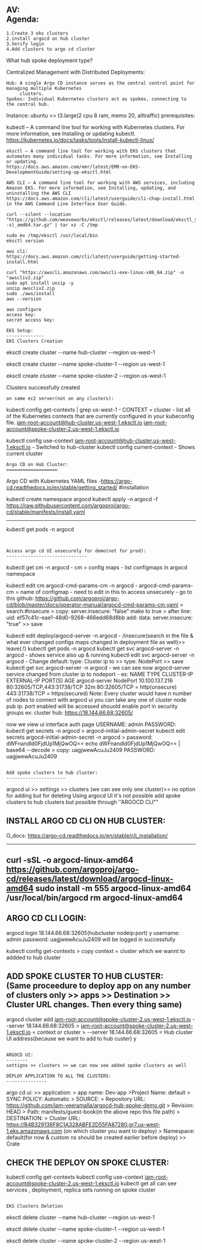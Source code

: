 AV:  
Agenda:
------
```
1.Create 3 eks clusters
2.install argocd on hub cluster
3.Verify login
4.Add clusters to argo cd cluster
```
What hub spoke deployment type?  

Centralized Management with Distributed Deployments:
```
Hub: A single Argo CD instance serves as the central control point for managing multiple Kubernetes 
     clusters.
Spokes: Individual Kubernetes clusters act as spokes, connecting to the central hub.
```
Instance: ubuntu >> t3.large(2 cpu 8 ram, memo 20, alltraffic)
prerequisites:

kubectl – A command line tool for working with Kubernetes clusters. For more information, see Installing or updating kubectl. 
https://kubernetes.io/docs/tasks/tools/install-kubectl-linux/

```
eksctl – A command line tool for working with EKS clusters that automates many individual tasks. For more information, see Installing or updating. 
https://docs.aws.amazon.com/emr/latest/EMR-on-EKS-DevelopmentGuide/setting-up-eksctl.html
```
```
AWS CLI – A command line tool for working with AWS services, including Amazon EKS. For more information, see Installing, updating, and uninstalling the AWS CLI https://docs.aws.amazon.com/cli/latest/userguide/cli-chap-install.html in the AWS Command Line Interface User Guide.
```
```
curl --silent --location "https://github.com/weaveworks/eksctl/releases/latest/download/eksctl_$(uname -s)_amd64.tar.gz" | tar xz -C /tmp

sudo mv /tmp/eksctl /usr/local/bin
eksctl version

```
```
aws cli:
https://docs.aws.amazon.com/cli/latest/userguide/getting-started-install.html

curl "https://awscli.amazonaws.com/awscli-exe-linux-x86_64.zip" -o "awscliv2.zip"
sudo apt install unzip -y
unzip awscliv2.zip
sudo ./aws/install
aws --version 

aws configure
access key:
secret access key:

EKS Setup:
--------------  
EKS Clusters Creation

```
eksctl create cluster --name hub-cluster --region us-west-1

eksctl create cluster --name spoke-cluster-1 --region us-west-1

eksctl create cluster --name spoke-cluster-2 --region us-west-1

Clusters successfully created

```
on same ec2 server(not on any clusters):

```
kubectl config get-contexts | grep us-west-1
     - CONTEXT = cluster
     - list all of the Kubernetes contexts that are currently configured in your kubeconfig file.
     iam-root-account@hub-cluster.us-west-1.eksctl.io
     iam-root-account@spoke-cluster-2.us-west-1.eksctl.io
     
kubectl config use-context iam-root-account@hub-cluster.us-west-1.eksctl.io
     - Switched to hub-cluster 
kubectl config current-context
     - Shows current cluster  
```
Argo CD on Hub Cluster:
===================
```
Argo CD with Kubernetes YAML files -https://argo-cd.readthedocs.io/en/stable/getting_started/
#installation

kubectl create namespace argocd
kubectl apply -n argocd -f https://raw.githubusercontent.com/argoproj/argo-cd/stable/manifests/install.yaml

------
kubectl get pods -n argocd
```


Access argo cd UI unsecurely for demo(not for prod):
------------------------------
```
kubectl get cm -n argocd
     - cm = config maps
     - list configmaps in argocd namespace

kubectl edit cm argocd-cmd-params-cm -n argocd
     - argocd-cmd-params-cm = name of configmap
     - need to edit in this to access unsecurely
     - go to this github:
     https://github.com/argoproj/argo-cd/blob/master/docs/operator-manual/argocd-cmd-params-cm.yaml
          > search:#insecure
               > copy: server.insecure: "false" make to true
               > after line: uid: ef57c41c-eae1-48d0-9268-466edd68d8bb
                    add:
                    data:  server.insecure: "true" >> save

kubectl edit deploy/argocd-server -n argocd
     - /insecure(search in the file & what ever changed configs maps changed in deployment file as well)>> leave(:!)
kubectl get pods -n argocd
kubectl get svc argocd-server -n argocd
     - shows service also up & running
kubectl edit svc argocd-server -n argocd
     - Change default: type: Cluster ip to >> type: NodePort >> save
kubectl get svc argocd-server -n argocd
     - we can see now argocd-server service changed from cluster ip to nodeport
     - ex: 
          NAME            TYPE       CLUSTER-IP       EXTERNAL-IP   PORT(S)                      AGE
          argocd-server   NodePort   10.100.137.216   <none>        80:32605/TCP,443:31738/TCP   32m
          80:32605/TCP = http(unsecure)
          443:31738/TCP = https(secured)
Note:
Every cluster would have n number of nodes
to connect with argocd ui you can take any one of cluster node pub ip: port enabled will be accessed
shouold enable port in security groups
ex: cluster hub: https://18.144.66.68:32605/

now we view ui interface auth page
USERNAME: admin
PASSWORD:
kubectl get secrets -n argocd
     > argocd-initial-admin-secret
kubectl edit secrets argocd-initial-admin-secret -n argocd
     > password: dWFnandld0FjdUp1MjQwOQ== 
echo dWFnandld0FjdUp1MjQwOQ== | base64 --decode
     > copy: uagjwewAcuJu2409
PASSWORD: uagjwewAcuJu2409
```

Add spoke clusters to hub cluster:
----------------------
```
argocd ui >> settings >> clusters (we can see only one cluster)>> no option for adding but for deleting
Using argocd UI it's not possible add spoke clusters to hub clusters but possible through 
''ARGOCD CLI""

INSTALL ARGO CD CLI ON HUB CLUSTER:
------------------
O_docs: https://argo-cd.readthedocs.io/en/stable/cli_installation/

---
curl -sSL -o argocd-linux-amd64 https://github.com/argoproj/argo-cd/releases/latest/download/argocd-linux-amd64
sudo install -m 555 argocd-linux-amd64 /usr/local/bin/argocd
rm argocd-linux-amd64
---

ARGO CD CLI LOGIN:
-----
argocd login 18.144.66.68:32605(hubcluster nodeip:port)
y
username: admin
password: uagjwewAcuJu2409
will be logged in successfully

kubectl config get-contexts
     > copy context = cluster which we wannt to addded to hub cluster

ADD SPOKE CLUSTER TO HUB CLUSTER:  
(Same proceedure to deploy app on any number of clusters only >> apps >> Destination >> Cluster URL changes.
Then every thing same)
---------------
argocd cluster add iam-root-account@spoke-cluster-2.us-west-1.eksctl.io --server 18.144.66.68:32605
     > iam-root-account@spoke-cluster-2.us-west-1.eksctl.io = context or cluster 
     > --server 18.144.66.68:32605 = Hub cluster UI address(because we want to add to hub custer)
     y
```

ARGOCD UI:  
--------  
settigns >> clusters >> we can now see added spoke clusters as well

DEPLOY APPLICATION TO ALL THE CLUSTERS:
---------------
```
argo cd ui:
     >> application:
          > app name: Dev-app
          >Project Name: default
          > SYNC POLICY: Automatic
          > SOURCE: 
               > Repository URL: https://github.com/iam-veeramalla/argocd-hub-spoke-demo.git
               > Revision: HEAD
               > Path: manifests/guest-book(in the above repo this file path)
          > DESTINATION:
               > Cluster URL: https://B4B329136F8C1A328ABFE2D55FA87280.gr7.us-west-1.eks.amazonaws.com
               (on which cluster you want to deploy)
               > Namespace: default(for now & custom ns should be created earlier before deploy)
               >> Crate

CHECK THE DEPLOY ON SPOKE CLUSTER:
--------------
kubectl config get-contexts
kubectl config use-context iam-root-account@spoke-cluster-2.us-west-1.eksctl.io
kubectl get all
     can see services , deployment, replica sets running on spoke cluster

```

EKS Clusters Deletion
```
eksctl delete cluster --name hub-cluster --region us-west-1

eksctl delete cluster --name spoke-cluster-1 --region us-west-1

eksctl delete cluster --name spoke-cluster-2 --region us-west-1
```